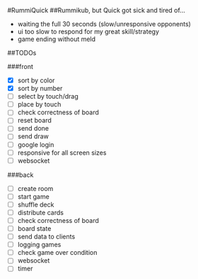 #RummiQuick
##Rummikub, but Quick
got sick and tired of...
- waiting the full 30 seconds (slow/unresponsive opponents)
- ui too slow to respond for my great skill/strategy
- game ending without meld

##TODOs

###front
- [x] sort by color
- [x] sort by number
- [ ] select by touch/drag
- [ ] place by touch
- [ ] check correctness of board
- [ ] reset board
- [ ] send done
- [ ] send draw
- [ ] google login
- [ ] responsive for all screen sizes
- [ ] websocket

###back
- [ ] create room
- [ ] start game
- [ ] shuffle deck
- [ ] distribute cards
- [ ] check correctness of board
- [ ] board state
- [ ] send data to clients
- [ ] logging games
- [ ] check game over condition
- [ ] websocket
- [ ] timer